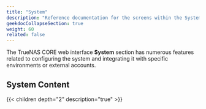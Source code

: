 ```yaml
---
title: "System"
description: "Reference documentation for the screens within the System menu option."
geekdocCollapseSection: true
weight: 60
related: false
---
```


The TrueNAS CORE web interface **System** section has numerous features related to configuring the system and integrating it with specific environments or external accounts.

<div class="noprint">

## System Content

{{< children depth="2" description="true" >}}

</div>